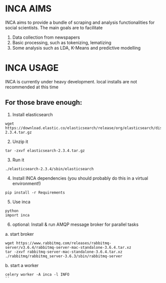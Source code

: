 # INCA AIMS

INCA aims to provide a bundle of scraping and analysis functionalities for social scientists. The main goals are to facilitate

 1. Data collection from newspapers
 2. Basic processing, such as tokenizing, lematizing
 3. Some analysis such as LDA, K-Means and predictive modelling

# INCA USAGE

INCA is currently under heavy development. local installs are not recommended at this time

## For those brave enough:

1. Install elasticsearch

```
wget https://download.elastic.co/elasticsearch/release/org/elasticsearch/distribution/tar/elasticsearch/2.3.4/elasticsearch-2.3.4.tar.gz
```

2. Unzip it

```
tar -zxvf elasticsearch-2.3.4.tar.gz
```

3. Run it

```
./elasticsearch-2.3.4/sbin/elasticsearch
```

4. Install INCA dependencies (you should probably do this in a virtual environment!)

```
pip install -r Requirements
```

5. Use inca

```
python
import inca
```

6. optional: Install & run AMQP message broker for parallel tasks

  a. start broker
  
  ```
  wget https://www.rabbitmq.com/releases/rabbitmq-server/v3.6.4/rabbitmq-server-mac-standalone-3.6.4.tar.xz
  tar -zxvf rabbitmq-server-mac-standalone-3.6.4.tar.xz
  ./rabbitmq/rabbitmq_server-3.6.3/sbin/rabbitmq-server
  ```
  
  b. start a worker
  
  ```
  celery worker -A inca -l INFO
  ``